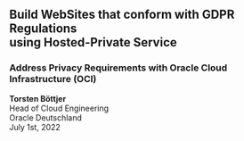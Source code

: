 ## Build WebSites that conform with GDPR Regulations <br>using Hosted-Private Service 
### Address Privacy Requirements with Oracle Cloud Infrastructure (OCI)
  
**Torsten Böttjer**  
Head of Cloud Engineering  
Oracle Deutschland  
July 1st, 2022
